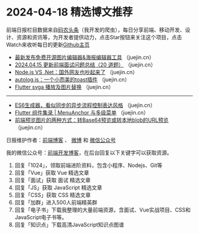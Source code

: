 # 2024-04-18 精选博文推荐

前端日报栏目数据来自[码农头条](http://toutiao.qdkfweb.cn/)（我开发的爬虫），每日分享前端、移动开发、设计、资源和资讯等，为开发者提供动力，点击Star按钮来关注这个项目，点击Watch来收听每日的更新[Github主页](https://github.com/kujian/frontendDaily)
* [最新发布免费开源图片编辑器&amp;海报编辑器工具](https://juejin.cn/post/7356055073586315315) （juejin.cn）
* [2024.04.15 更新前端面试问题总结（20 道题）](https://juejin.cn/post/7357957809071554594) （juejin.cn）
* [Node.js VS .Net：国外网友也吵起来了](https://juejin.cn/post/7358295139457761317) （juejin.cn）
* [autolog.js：一个小而美的toast插件](https://juejin.cn/post/7358598695267008527) （juejin.cn）
* [Flutter svga 播放及图片替换](https://juejin.cn/post/7355826327356850202) （juejin.cn）

***
* [ES6生成器，看似同步的异步流程控制表达风格](https://juejin.cn/post/7355798869110751251) （juejin.cn）
* [Flutter 组件集录 |  MenuAnchor 与多级菜单](https://juejin.cn/post/7357301805569900555) （juejin.cn）
* [前端预览图片的两种方式：转Base64预览或转本地blob的URL预览](https://juejin.cn/post/7355765560707399695) （juejin.cn）

日报维护作者：[前端博客](https://qdkfweb.cn/) 、 [微博](http://weibo.com/kujian) 和 [微信公众号](https://open.weixin.qq.com/qr/code?username=caibaojian_com)

我的微信公众号：[前端开发博客](https://open.weixin.qq.com/qr/code?username=caibaojian_com)，在后台回复以下关键字可以获取资源。

1. 回复「1024」，领取前端进阶资料，包含小程序、Nodejs、Git等
2. 回复「Vue」获取 Vue 精选文章
3. 回复「面试」获取 面试 精选文章
4. 回复「JS」获取 JavaScript 精选文章
5. 回复「CSS」获取 CSS 精选文章
6. 回复「加群」进入500人前端精英群
7. 回复「电子书」下载我整理的大量前端资源，含面试、Vue实战项目、CSS和JavaScript电子书等。
8. 回复「知识点」下载高清JavaScript知识点图谱